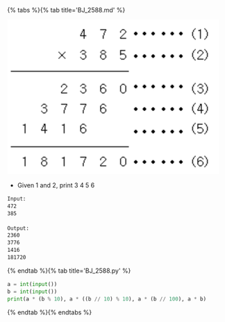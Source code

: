 
{% tabs %}{% tab title='BJ_2588.md' %}

![BJ_2588](images/20210227_030614.png)

* Given 1 and 2, print 3 4 5 6

```txt
Input:
472
385

Output:
2360
3776
1416
181720
```

{% endtab %}{% tab title='BJ_2588.py' %}

```py
a = int(input())
b = int(input())
print(a * (b % 10), a * ((b // 10) % 10), a * (b // 100), a * b)
```

{% endtab %}{% endtabs %}
